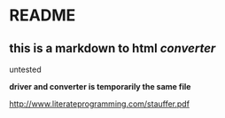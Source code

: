 README
===========

this is a markdown to html _converter_
--------------------------------------

untested

**driver and converter is temporarily the same file**

http://www.literateprogramming.com/stauffer.pdf
